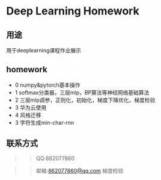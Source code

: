 # Deep Learning Homework

## 用途
用于deeplearning课程作业展示

## homework
* 0 numpy&pytorch基本操作
* 1 softmax分类器，三层mlp，BP算法等神经网络基础算法
* 2 三层mlp调参，正则化，初始化，梯度下降优化，梯度检验
* 3 华为云使用
* 4 风格迁移
* 3 字符生成min-char-rnn

## 联系方式
>> QQ:862077860

>> 邮箱:862077860@qq.com
梯度检验
